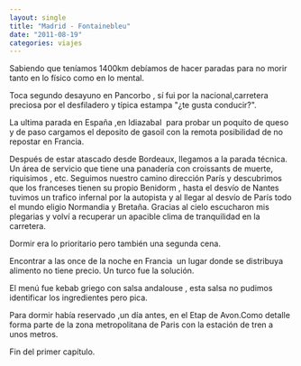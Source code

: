 ```yaml
---
layout: single
title: "Madrid - Fontainebleu"
date: "2011-08-19"
categories: viajes
---
```


Sabiendo que teníamos 1400km debíamos de hacer paradas para no morir tanto en lo físico como en lo mental.

Toca segundo desayuno en Pancorbo , sí fui por la nacional,carretera preciosa por el desfiladero y típica estampa "¿te gusta conducir?".

La ultima parada en España ,en Idiazabal  para probar un poquito de queso y de paso cargamos el deposito de gasoil con la remota posibilidad de no repostar en Francia.

Después de estar atascado desde Bordeaux, llegamos a la parada técnica. Un área de servicio que tiene una panadería con croissants de muerte, riquisimos , etc. Seguimos nuestro camino dirección París y descubrimos que los franceses tienen su propio Benidorm , hasta el desvío de Nantes tuvimos un trafico infernal por la autopista y al llegar al desvío de París todo el mundo eligio Normandia y Bretaña. Gracias al cielo escucharon mis plegarias y volví a recuperar un apacible clima de tranquilidad en la carretera.

Dormir era lo prioritario pero también una segunda cena.

Encontrar a las once de la noche en Francia  un lugar donde se distribuya alimento no tiene precio. Un turco fue la solución.

El menú fue kebab griego con salsa andalouse , esta salsa no pudimos identificar los ingredientes pero pica.

Para dormir había reservado ,un día antes, en el Etap de Avon.Como detalle forma parte de la zona metropolitana de Paris con la estación de tren a unos metros.

Fin del primer capítulo.
